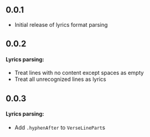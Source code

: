## 0.0.1

- Initial release of lyrics format parsing

## 0.0.2

#### Lyrics parsing:
- Treat lines with no content except spaces as empty
- Treat all unrecognized lines as lyrics

## 0.0.3

#### Lyrics parsing:
- Add `.hyphenAfter` to `VerseLinePart`s